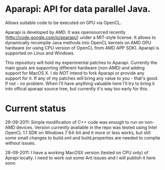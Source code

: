 Aparapi: API for data parallel Java.
====================================
Allows suitable code to be executed on GPU via OpenCL.

Aparapi is developed by AMD. It was opensourced recently (http://code.google.com/p/aparapi/) under
a MIT-style license. It allows to dynamically recompile Java methods into OpenCL kernels on AMD
GPU hardware (or using CPU version of OpenCL from AMD APP SDK). Aparapi is supported on Linux and Windows.


This repository will hold my experimental patches to Aparapi. Currently the main goals are supporting
different hardware (non-AMD) and adding support for MacOS X. I do *NOT* intend to fork Aparapi or
provide any support for it. If any of my patches will bring any value to you - that's good. If not -
no problem. When I'll have anything valuable here I'll try to bring it into offical aparapi source tree,
but currently it's way too early for this.

Current status
==============

29-09-2011: Simple modification of C++ code was enough to run on non-AMD devices. Version currently avaliable in the repo
was tested using Intel OpenCL 1.1 SDK on Windows 7 64-bit and it more or less works, but still some small changes to build.xml
and build.properties are needed to complie without issues.

28-09-2011: I have a working MacOSX version (tested on CPU only) of Aprapi locally. I need to work out some
Ant issues and I will publish it here soon.



